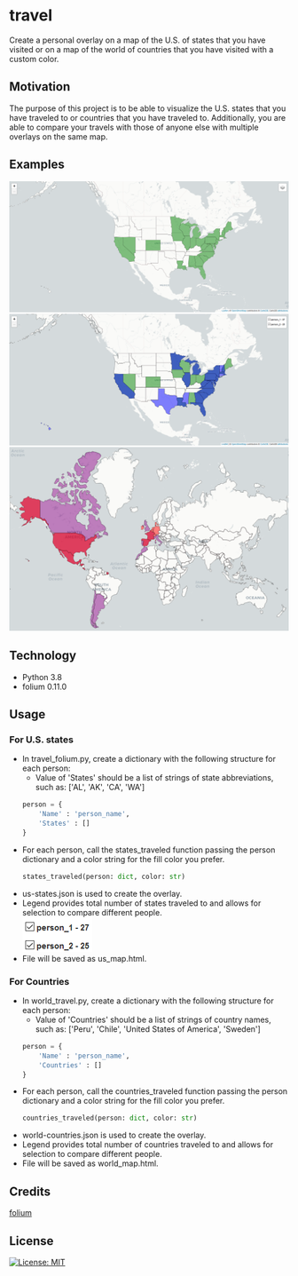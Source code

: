 # travel
Create a personal overlay on a map of the U.S. of states that you have visited or on a map of the world of countries that you have visited with a custom color.

## Motivation
The purpose of this project is to be able to visualize the U.S. states that you have traveled to or countries that you have traveled to. Additionally, you are able to compare your travels with those of anyone else with multiple overlays on the same map.

## Examples
![text](https://github.com/dcribb19/travel/blob/master/examples/travel_1.png '1 Person')  
![text](https://github.com/dcribb19/travel/blob/master/examples/travel_2.png 'Comparing 2 People')
![text](https://github.com/dcribb19/travel/blob/master/examples/world.png '2 People World')

## Technology
- Python 3.8
- folium 0.11.0

## Usage
### For U.S. states
- In travel_folium.py, create a dictionary with the following structure for each person:
    - Value of 'States' should be a list of strings of state abbreviations, such as: ['AL', 'AK', 'CA', 'WA']
    ```python
    person = {
        'Name' : 'person_name',
        'States' : []
    }
    ```
- For each person, call the states_traveled function passing the person dictionary and a color string for the fill color you prefer. 
    ```python
    states_traveled(person: dict, color: str)
    ```
- us-states.json is used to create the overlay.
- Legend provides total number of states traveled to and allows for selection to compare different people.  
    ![text](https://github.com/dcribb19/travel/blob/master/examples/legend.png 'Legend')
- File will be saved as us_map.html.

### For Countries
- In world_travel.py, create a dictionary with the following structure for each person:
    - Value of 'Countries' should be a list of strings of country names, such as: ['Peru', 'Chile', 'United States of America', 'Sweden']
    ```python
    person = {
        'Name' : 'person_name',
        'Countries' : []
    }
    ```
- For each person, call the countries_traveled function passing the person dictionary and a color string for the fill color you prefer. 
    ```python
    countries_traveled(person: dict, color: str)
    ```
- world-countries.json is used to create the overlay.
- Legend provides total number of countries traveled to and allows for selection to compare different people.  
- File will be saved as world_map.html.

## Credits
[folium](https://python-visualization.github.io/folium/)

## License
[![License: MIT](https://img.shields.io/badge/License-MIT-yellow.svg)](https://opensource.org/licenses/MIT)